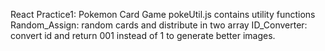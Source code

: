 React Practice1: Pokemon Card Game
pokeUtil.js contains utility functions
Random_Assign: random cards and distribute in two array
ID_Converter: convert id and return 001 instead of 1 to generate better images.
